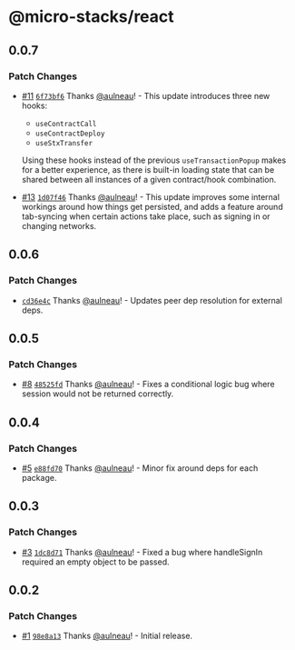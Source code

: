 # @micro-stacks/react

## 0.0.7

### Patch Changes

- [#11](https://github.com/fungible-systems/micro-stacks-react/pull/11) [`6f73bf6`](https://github.com/fungible-systems/micro-stacks-react/commit/6f73bf6db66cdf58ff772747e0c5fa488bbb85f9) Thanks [@aulneau](https://github.com/aulneau)! - This update introduces three new hooks:

  - `useContractCall`
  - `useContractDeploy`
  - `useStxTransfer`

  Using these hooks instead of the previous `useTransactionPopup` makes for a better experience, as there is built-in loading state that can be shared between all instances of a given contract/hook combination.

* [#13](https://github.com/fungible-systems/micro-stacks-react/pull/13) [`1d07f46`](https://github.com/fungible-systems/micro-stacks-react/commit/1d07f46b918ee1511943d7657b5db0d5af8138cb) Thanks [@aulneau](https://github.com/aulneau)! - This update improves some internal workings around how things get persisted, and adds a feature around tab-syncing when certain actions take place, such as signing in or changing networks.

## 0.0.6

### Patch Changes

- [`cd36e4c`](https://github.com/fungible-systems/micro-stacks-react/commit/cd36e4c6f6e24119006d37986ee7e56d7f0e9896) Thanks [@aulneau](https://github.com/aulneau)! - Updates peer dep resolution for external deps.

## 0.0.5

### Patch Changes

- [#8](https://github.com/fungible-systems/micro-stacks-react/pull/8) [`48525fd`](https://github.com/fungible-systems/micro-stacks-react/commit/48525fd0edd7a43baf7df8524a9c1119a95ebd70) Thanks [@aulneau](https://github.com/aulneau)! - Fixes a conditional logic bug where session would not be returned correctly.

## 0.0.4

### Patch Changes

- [#5](https://github.com/fungible-systems/micro-stacks-react/pull/5) [`e88fd70`](https://github.com/fungible-systems/micro-stacks-react/commit/e88fd7089c33334e323054dc26a6429216ee72a0) Thanks [@aulneau](https://github.com/aulneau)! - Minor fix around deps for each package.

## 0.0.3

### Patch Changes

- [#3](https://github.com/fungible-systems/micro-stacks-react/pull/3) [`1dc8d71`](https://github.com/fungible-systems/micro-stacks-react/commit/1dc8d71ac4e7c04403bc918ccf72a2851440fb2d) Thanks [@aulneau](https://github.com/aulneau)! - Fixed a bug where handleSignIn required an empty object to be passed.

## 0.0.2

### Patch Changes

- [#1](https://github.com/fungible-systems/micro-stacks-react/pull/1) [`98e8a13`](https://github.com/fungible-systems/micro-stacks-react/commit/98e8a1397854767471334d20462c05640ce9ae69) Thanks [@aulneau](https://github.com/aulneau)! - Initial release.
